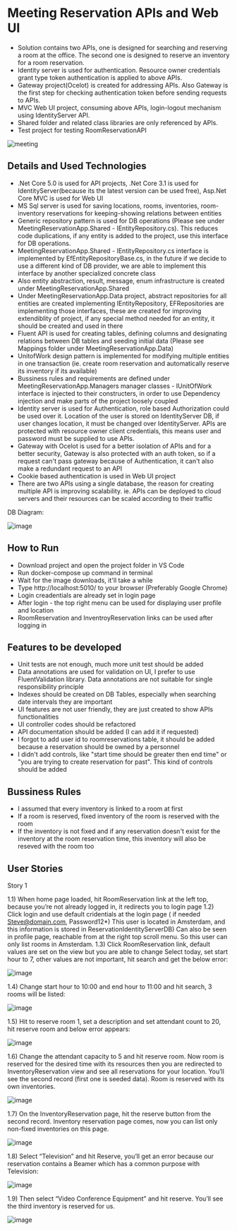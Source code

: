 
# Meeting Reservation APIs and Web UI
- Solution contains two APIs, one is designed for searching and reserving a room at the office. The second one is designed to reserve an inventory for a room reservation.
- Identity server is used for authentication. Resource owner credentials grant type token authentication is applied to above APIs. 
- Gateway project(Ocelot) is created for addressing APIs. Also Gateway is the first step for checking authentication token before sending requests to APIs.  
- MVC Web UI project, consuming above APIs, login-logout mechanism using IdentityServer API.  
- Shared folder and related class libraries are only referenced by APIs.
- Test project for testing RoomReservationAPI

![meeting](https://user-images.githubusercontent.com/37144967/137588781-a6d5b908-e98f-4f9d-a3b6-4562cc572e4a.JPG)



## Details and Used Technologies
- .Net Core 5.0 is used for API projects, .Net Core 3.1 is used for IdentityServer(because its the latest version can be used free), Asp.Net Core MVC is used for Web UI
- MS Sql server is used for saving locations, rooms, inventories, room-inventory reservations for keeping-showing relations between entities  
- Generic repository pattern is used for DB operations (Please see under MeetingReservationApp.Shared - IEntityRepository.cs). This reduces code duplications, if any entity is added to the project, use this interface for DB operations.
- MeetingReservationApp.Shared - IEntityRepository.cs interface is implemented by EfEntityRepositoryBase.cs, in the future if we decide to use a different kind of DB provider, we are able to implement this interface by another specialized concrete class 
- Also entity abstraction, result, message, enum infrastructure is created under MeetingReservationApp.Shared
- Under MeetingReservationApp.Data project, abstract repositories for all entities are created implementing IEntityRepository, EFRepositories are implementing those interfaces, these are created for improving extendiblity of project, if any special method needed for an entity, it should be created and used in there 
- Fluent API is used for creating tables, defining columns and designating relations between DB tables and seeding initial data (Please see Mappings folder under MeetingReservationApp.Data)
- UnitofWork design pattern is implemented for modifying multiple entities in one transaction (ie. create room reservation and automatically reserve its inventory if its available)
- Bussiness rules and requirements are defined under MeetingReservationApp.Managers manager classes - IUnitOfWork interface is injected to their constructers, in order to use Dependency injection and make parts of the project loosely coupled
- Identity server is used for Authentication, role based Authorization could be used over it. Location of the user is stored on IdentityServer DB, if user changes location, it must be changed over IdentityServer. APIs are protected with resource owner client credentials, this means user and password must be supplied to use APIs. 
- Gateway with Ocelot is used for a better isolation of APIs and for a better security, Gateway is also protected with an auth token, so if a request can't pass gateway because of Authentication, it can't also make a redundant request to an API
- Cookie based authentication is used in Web UI project
- There are two APIs using a single database, the reason for creating multiple API is improving scalability. ie. APIs can be deployed to cloud servers and their resources can be scaled according to their traffic 

DB Diagram:

![image](https://user-images.githubusercontent.com/37144967/137592722-69cf89e9-f46b-4c67-a3a4-3738885a811e.png)


## How to Run

- Download project and open the project folder in VS Code
- Run docker-compose up command in terminal
- Wait for the image downloads, it'll take a while
- Type http://localhost:5010/ to your browser (Preferably Google Chrome) 
- Login creadentials are already set in login page
- After login - the top right menu can be used for displaying user profile and location
- RoomReservation and InventroyReservation links can be used after logging in

## Features to be developed

- Unit tests are not enough, much more unit test should be added
- Data annotations are used for validation on UI, I prefer to use FluentValidation library. Data annotations are not suitable for single responsibility principle 
- Indexes should be created on DB Tables, especially when searching date intervals they are important
- UI features are not user friendly, they are just created to show APIs functionalities
- UI controller codes should be refactored
- API documentation should be added (I can add it if requested) 
- I forgot to add user id to roomreservations table, it should be added because a reservation should be owned by a personnel
- I didn't add controls, like "start time should be greater then end time" or "you are trying to create reservation for past". This kind of controls should be added


## Bussiness Rules
- I assumed that every inventory is linked to a room at first
- If a room is reserved, fixed inventory of the room is reserved with the room
- If the inventory is not fixed and if any reservation doesn't exist for the inventory at the room reservation time, this inventory will also be reseved with the room too



  
## User Stories

Story 1

1.1) When home page loaded, hit RoomReservation link at the left top, because you’re not already logged in, it redirects you to login page
1.2) Click login and use default cridentials at the login page ( if needed Steve@domain.com, Password12*) This user is located in Amsterdam, and this information is stored in ReservationIdentityServerDB) Can also be seen in profile page, reachable from at the right top scroll menu. So this user can only list rooms in Amsterdam.
1.3) Click RoomReservation link, default values are set on the view but you are able to change
Select today, set start hour to 7, other values are not important, hit search
and get the below error:

![image](https://user-images.githubusercontent.com/37144967/137600082-524395ca-7b2a-4980-b5e0-284a31a75946.png)
  
1.4) Change start hour to 10:00 and end hour to 11:00 and hit search, 3 rooms will be listed:

![image](https://user-images.githubusercontent.com/37144967/137600107-3c776425-098a-4bda-b77a-355c88c09338.png)

1.5) Hit to reserve room 1, set a description and set attendant count to 20, hit reserve room and  below error appears:

![image](https://user-images.githubusercontent.com/37144967/137600129-88f8f60b-f975-46b9-a930-79fd629dd582.png)

1.6) Change the attendant capacity to 5 and hit reserve room. Now room is reserved for the desired time with its resources then you are redirected to InventoryReservation view and see all reservations for your location. You’ll see the second record (first one is seeded data). Room is reserved with its own inventories.

![image](https://user-images.githubusercontent.com/37144967/137600145-24f17959-e0b2-4eb8-849a-3a123dfb88c7.png)

1.7) On the InventoryReservation page, hit the reserve button from the second record. Inventory reservation page comes, now you can list only non-fixed inventories on this page.  

![image](https://user-images.githubusercontent.com/37144967/137600158-30560a9c-c4eb-4c25-8929-d716566cf9be.png)

1.8) Select “Television” and hit Reserve, you’ll get an error because our reservation contains a Beamer which has a common purpose with Television:

![image](https://user-images.githubusercontent.com/37144967/137600171-4a090027-a5bb-49a0-a4e3-f926eef8c659.png)

1.9) Then select “Video Conference Equipment” and hit reserve. You’ll see the third inventory is reserved for us.

![image](https://user-images.githubusercontent.com/37144967/137600182-eb92c8b5-f179-4aa7-bcb1-8892f6412790.png)


